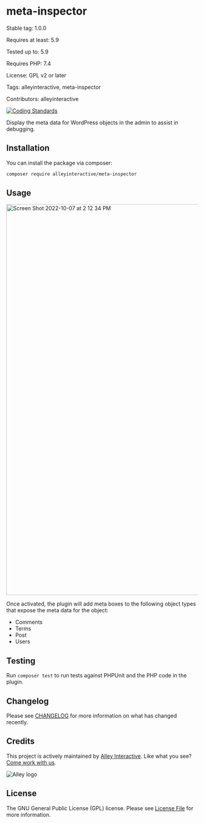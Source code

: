 # meta-inspector

Stable tag: 1.0.0

Requires at least: 5.9

Tested up to: 5.9

Requires PHP: 7.4

License: GPL v2 or later

Tags: alleyinteractive, meta-inspector

Contributors: alleyinteractive

[![Coding Standards](https://github.com/alleyinteractive/meta-inspector/actions/workflows/coding-standards.yml/badge.svg)](https://github.com/alleyinteractive/meta-inspector/actions/workflows/coding-standards.yml)

Display the meta data for WordPress objects in the admin to assist in debugging.

## Installation

You can install the package via composer:

```bash
composer require alleyinteractive/meta-inspector
```

## Usage

<img width="1027" alt="Screen Shot 2022-10-07 at 2 12 34 PM" src="https://user-images.githubusercontent.com/346399/194622945-e3f8f24c-9399-43f4-9352-c1c1e025089f.png">

Once activated, the plugin will add meta boxes to the following object types
that expose the meta data for the object:


- Comments
- Terms
- Post
- Users

## Testing

Run `composer test` to run tests against PHPUnit and the PHP code in the plugin.

## Changelog

Please see [CHANGELOG](CHANGELOG.md) for more information on what has changed recently.

## Credits

This project is actively maintained by [Alley
Interactive](https://github.com/alleyinteractive). Like what you see? [Come work
with us](https://alley.co/careers/).

![Alley logo](https://avatars.githubusercontent.com/u/1733454?s=200&v=4)

## License

The GNU General Public License (GPL) license. Please see [License File](LICENSE) for more information.
